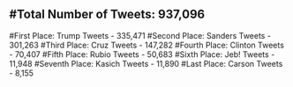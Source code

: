 #Total Number of Tweets: 937,096 
---
#First Place: Trump Tweets - 335,471
#Second Place: Sanders Tweets - 301,263
#Third Place: Cruz Tweets - 147,282
#Fourth Place: Clinton Tweets - 70,407
#Fifth Place: Rubio Tweets - 50,683
#Sixth Place: Jeb! Tweets - 11,948
#Seventh Place: Kasich Tweets - 11,890
#Last Place: Carson Tweets - 8,155
